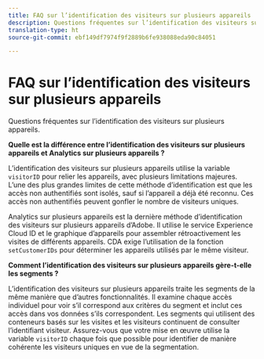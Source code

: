 ```yaml
---
title: FAQ sur l’identification des visiteurs sur plusieurs appareils
description: Questions fréquentes sur l’identification des visiteurs sur plusieurs appareils
translation-type: ht
source-git-commit: ebf149df7974f9f2889b6fe938088eda90c84051

---
```



# FAQ sur l’identification des visiteurs sur plusieurs appareils

Questions fréquentes sur l’identification des visiteurs sur plusieurs appareils.

**Quelle est la différence entre l’identification des visiteurs sur plusieurs appareils et Analytics sur plusieurs appareils ?**

L’identification des visiteurs sur plusieurs appareils utilise la variable `visitorID` pour relier les appareils, avec plusieurs limitations majeures. L’une des plus grandes limites de cette méthode d’identification est que les accès non authentifiés sont isolés, sauf si l’appareil a déjà été reconnu. Ces accès non authentifiés peuvent gonfler le nombre de visiteurs uniques.

Analytics sur plusieurs appareils est la dernière méthode d’identification des visiteurs sur plusieurs appareils d’Adobe. Il utilise le service Experience Cloud ID et le graphique d’appareils pour assembler rétroactivement les visites de différents appareils. CDA exige l’utilisation de la fonction `setCustomerIDs` pour déterminer les appareils utilisés par le même visiteur.

**Comment l’identification des visiteurs sur plusieurs appareils gère-t-elle les segments ?**

L’identification des visiteurs sur plusieurs appareils traite les segments de la même manière que d’autres fonctionnalités. Il examine chaque accès individuel pour voir s’il correspond aux critères du segment et inclut ces accès dans vos données s’ils correspondent. Les segments qui utilisent des conteneurs basés sur les visites et les visiteurs continuent de consulter l’identifiant visiteur. Assurez-vous que votre mise en œuvre utilise la variable `visitorID` chaque fois que possible pour identifier de manière cohérente les visiteurs uniques en vue de la segmentation.
